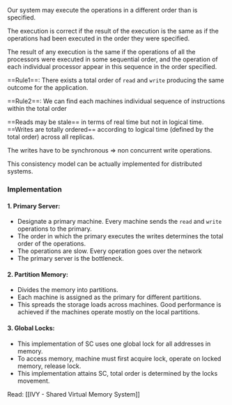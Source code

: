 Our system may execute the operations in a different order than is specified.

The execution is correct if the result of the execution is the same as if the operations had been executed in the order they were specified.

The result of any execution is the same if the operations of all the processors were executed in some sequential order, and the operation of each individual processor appear in this sequence in the order specified.

==Rule1==: There exists a total order of `read` and `write` producing the same outcome for the application.

==Rule2==: We can find each machines individual sequence of instructions within the total order 

==Reads may be stale== in terms of real time but not in logical time. ==Writes are totally ordered== according to logical time (defined by the total order) across all replicas.

The writes have to be synchronous => non concurrent write operations.

This consistency model can be actually implemented for distributed systems.

### Implementation

#### 1. Primary Server:
- Designate a primary machine. Every machine sends the `read` and `write` operations to the primary.
- The order in which the primary executes the writes determines the total order of the operations.
- The operations are slow. Every operation goes over the network
- The primary server is the bottleneck.

#### 2. Partition Memory:
- Divides the memory into partitions. 
- Each machine is assigned as the primary for different partitions.
- This spreads the storage loads across machines. Good performance is achieved if the machines operate mostly on the local partitions.

#### 3. Global Locks:
- This implementation of SC uses one global lock for all addresses in memory. 
- To access memory, machine must first acquire lock, operate on locked memory, release lock.
- This implementation attains SC, total order is determined by the locks movement.

Read: [[IVY - Shared Virtual Memory System]]